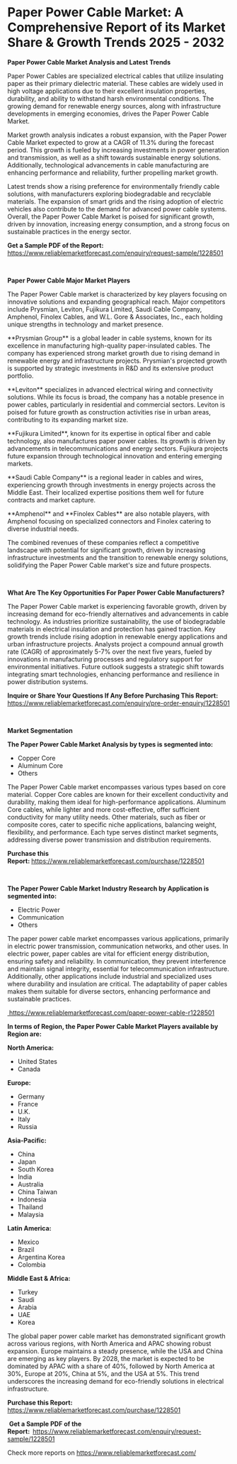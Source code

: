<p><h1>Paper Power Cable Market: A Comprehensive Report of its Market Share & Growth Trends 2025 - 2032</h1></p><p><strong>Paper Power Cable Market Analysis and Latest Trends</strong></p>
<p><p>Paper Power Cables are specialized electrical cables that utilize insulating paper as their primary dielectric material. These cables are widely used in high voltage applications due to their excellent insulation properties, durability, and ability to withstand harsh environmental conditions. The growing demand for renewable energy sources, along with infrastructure developments in emerging economies, drives the Paper Power Cable Market.</p><p>Market growth analysis indicates a robust expansion, with the Paper Power Cable Market expected to grow at a CAGR of 11.3% during the forecast period. This growth is fueled by increasing investments in power generation and transmission, as well as a shift towards sustainable energy solutions. Additionally, technological advancements in cable manufacturing are enhancing performance and reliability, further propelling market growth.</p><p>Latest trends show a rising preference for environmentally friendly cable solutions, with manufacturers exploring biodegradable and recyclable materials. The expansion of smart grids and the rising adoption of electric vehicles also contribute to the demand for advanced power cable systems. Overall, the Paper Power Cable Market is poised for significant growth, driven by innovation, increasing energy consumption, and a strong focus on sustainable practices in the energy sector.</p></p>
<p><strong>Get a Sample PDF of the Report:&nbsp;</strong> <a href="https://www.reliablemarketforecast.com/enquiry/request-sample/1228501?utm_campaign=1888&utm_medium=2&utm_source=Github&utm_content=ia&utm_term=14022025&utm_id=paper-power-cable">https://www.reliablemarketforecast.com/enquiry/request-sample/1228501</a></p>
<p>&nbsp;</p>
<p><strong>Paper Power Cable Major Market Players</strong></p>
<p><p>The Paper Power Cable market is characterized by key players focusing on innovative solutions and expanding geographical reach. Major competitors include Prysmian, Leviton, Fujikura Limited, Saudi Cable Company, Amphenol, Finolex Cables, and W.L. Gore & Associates, Inc., each holding unique strengths in technology and market presence.</p><p>**Prysmian Group** is a global leader in cable systems, known for its excellence in manufacturing high-quality paper-insulated cables. The company has experienced strong market growth due to rising demand in renewable energy and infrastructure projects. Prysmian's projected growth is supported by strategic investments in R&D and its extensive product portfolio.</p><p>**Leviton** specializes in advanced electrical wiring and connectivity solutions. While its focus is broad, the company has a notable presence in power cables, particularly in residential and commercial sectors. Leviton is poised for future growth as construction activities rise in urban areas, contributing to its expanding market size.</p><p>**Fujikura Limited**, known for its expertise in optical fiber and cable technology, also manufactures paper power cables. Its growth is driven by advancements in telecommunications and energy sectors. Fujikura projects future expansion through technological innovation and entering emerging markets.</p><p>**Saudi Cable Company** is a regional leader in cables and wires, experiencing growth through investments in energy projects across the Middle East. Their localized expertise positions them well for future contracts and market capture.</p><p>**Amphenol** and **Finolex Cables** are also notable players, with Amphenol focusing on specialized connectors and Finolex catering to diverse industrial needs.</p><p>The combined revenues of these companies reflect a competitive landscape with potential for significant growth, driven by increasing infrastructure investments and the transition to renewable energy solutions, solidifying the Paper Power Cable market's size and future prospects.</p></p>
<p>&nbsp;</p>
<p><strong>What Are The Key Opportunities For Paper Power Cable Manufacturers?</strong></p>
<p><p>The Paper Power Cable market is experiencing favorable growth, driven by increasing demand for eco-friendly alternatives and advancements in cable technology. As industries prioritize sustainability, the use of biodegradable materials in electrical insulation and protection has gained traction. Key growth trends include rising adoption in renewable energy applications and urban infrastructure projects. Analysts project a compound annual growth rate (CAGR) of approximately 5-7% over the next five years, fueled by innovations in manufacturing processes and regulatory support for environmental initiatives. Future outlook suggests a strategic shift towards integrating smart technologies, enhancing performance and resilience in power distribution systems.</p></p>
<p><strong>Inquire or Share Your Questions If Any Before Purchasing This Report:</strong> <a href="https://www.reliablemarketforecast.com/enquiry/pre-order-enquiry/1228501?utm_campaign=1888&utm_medium=2&utm_source=Github&utm_content=ia&utm_term=14022025&utm_id=paper-power-cable">https://www.reliablemarketforecast.com/enquiry/pre-order-enquiry/1228501</a></p>
<p>&nbsp;</p>
<p><strong>Market Segmentation</strong></p>
<p><strong>The Paper Power Cable Market Analysis by types is segmented into:</strong></p>
<p><ul><li>Copper Core</li><li>Aluminum Core</li><li>Others</li></ul></p>
<p><p>The Paper Power Cable market encompasses various types based on core material. Copper Core cables are known for their excellent conductivity and durability, making them ideal for high-performance applications. Aluminum Core cables, while lighter and more cost-effective, offer sufficient conductivity for many utility needs. Other materials, such as fiber or composite cores, cater to specific niche applications, balancing weight, flexibility, and performance. Each type serves distinct market segments, addressing diverse power transmission and distribution requirements.</p></p>
<p><strong>Purchase this Report:&nbsp;</strong><a href="https://www.reliablemarketforecast.com/purchase/1228501?utm_campaign=1888&utm_medium=2&utm_source=Github&utm_content=ia&utm_term=14022025&utm_id=paper-power-cable">https://www.reliablemarketforecast.com/purchase/1228501</a></p>
<p>&nbsp;</p>
<p><strong>The Paper Power Cable Market Industry Research by Application is segmented into:</strong></p>
<p><ul><li>Electric Power</li><li>Communication</li><li>Others</li></ul></p>
<p><p>The paper power cable market encompasses various applications, primarily in electric power transmission, communication networks, and other uses. In electric power, paper cables are vital for efficient energy distribution, ensuring safety and reliability. In communication, they prevent interference and maintain signal integrity, essential for telecommunication infrastructure. Additionally, other applications include industrial and specialized uses where durability and insulation are critical. The adaptability of paper cables makes them suitable for diverse sectors, enhancing performance and sustainable practices.</p></p>
<p><a href="https://www.reliablemarketforecast.com/paper-power-cable-r1228501?utm_campaign=1888&utm_medium=2&utm_source=Github&utm_content=ia&utm_term=14022025&utm_id=paper-power-cable">&nbsp;https://www.reliablemarketforecast.com/paper-power-cable-r1228501</a></p>
<p><strong>In terms of Region, the Paper Power Cable Market Players available by Region are:</strong></p>
<p>
    <p> <strong> North America: </strong>
        <ul>
            <li>United States</li>
            <li>Canada</li>
        </ul>
        </p> 
    <p> <strong> Europe: </strong>
        <ul>
            <li>Germany</li>
            <li>France</li>
            <li>U.K.</li>
            <li>Italy</li>
            <li>Russia</li>
        </ul>
        </p> 
    <p> <strong> Asia-Pacific: </strong>
        <ul>
            <li>China</li>
            <li>Japan</li>
            <li>South Korea</li>
            <li>India</li>
            <li>Australia</li>
            <li>China Taiwan</li>
            <li>Indonesia</li>
            <li>Thailand</li>
            <li>Malaysia</li>
        </ul>
        </p> 
    <p> <strong> Latin America: </strong>
        <ul>
            <li>Mexico</li>
            <li>Brazil</li>
            <li>Argentina Korea</li>
            <li>Colombia</li>
        </ul>
        </p> 
    <p> <strong> Middle East & Africa: </strong>
        <ul>
            <li>Turkey</li>
            <li>Saudi</li>
            <li>Arabia</li>
            <li>UAE</li>
            <li>Korea</li>
        </ul>
    </p>
    </p>
<p><p>The global paper power cable market has demonstrated significant growth across various regions, with North America and APAC showing robust expansion. Europe maintains a steady presence, while the USA and China are emerging as key players. By 2028, the market is expected to be dominated by APAC with a share of 40%, followed by North America at 30%, Europe at 20%, China at 5%, and the USA at 5%. This trend underscores the increasing demand for eco-friendly solutions in electrical infrastructure.</p></p>
<p><strong>Purchase this Report: </strong><a href="https://www.reliablemarketforecast.com/purchase/1228501?utm_campaign=1888&utm_medium=2&utm_source=Github&utm_content=ia&utm_term=14022025&utm_id=paper-power-cable">https://www.reliablemarketforecast.com/purchase/1228501</a></p>
<p>&nbsp;<strong>Get a Sample PDF of the Report:&nbsp;&nbsp;</strong><a href="https://www.reliablemarketforecast.com/enquiry/request-sample/1228501?utm_campaign=1888&utm_medium=2&utm_source=Github&utm_content=ia&utm_term=14022025&utm_id=paper-power-cable">https://www.reliablemarketforecast.com/enquiry/request-sample/1228501</a></p>
<p><strong></strong></p>
<p>Check more reports on <a href="https://www.reliablemarketforecast.com/?utm_campaign=1888&utm_medium=2&utm_source=Github&utm_content=ia&utm_term=14022025&utm_id=paper-power-cable">https://www.reliablemarketforecast.com/</a></p>